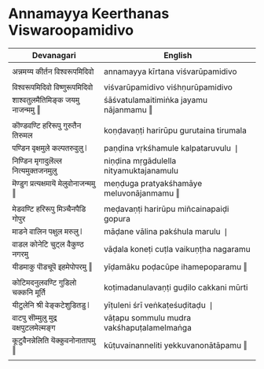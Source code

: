 # Annamayya Keerthanas Viswaroopamidivo

| Devanagari | English |
| ------ | ------ |
|  |  |
| अन्नमय्य कीर्तन विश्वरूपमिदिवो   | annamayya kīrtana viśvarūpamidivo   |
|  |  |
| विश्वरूपमिदिवो विष्णुरूपमिदिवो   | viśvarūpamidivo viśhṇurūpamidivo   |
| शाश्वतुलमैतिमिङ्क जयमु नाजन्ममु ‖   | śāśvatulamaitimiṅka jayamu nājanmamu ‖   |
|  |  |
| कॊण्डवण्टि हरिरूपु गुरुतैन तिरुमल   | koṇḍavaṇṭi harirūpu gurutaina tirumala   |
| पण्डिन वृक्षमुले कल्पतरुवुलु ❘   | paṇḍina vṛkśhamule kalpataruvulu ❘   |
| निण्डिन मृगादुलॆल्ल नित्यमुक्तजनमुलु   | niṇḍina mṛgādulella nityamuktajanamulu   |
| मॆण्डुग प्रत्यक्षमायॆ मेलुवोनाजन्ममु ‖   | meṇḍuga pratyakśhamāye meluvonājanmamu ‖   |
|  |  |
| मेडवण्टि हरिरूपु मिञ्चैनपैडि गोपुर   | meḍavaṇṭi harirūpu miñcainapaiḍi gopura   |
| माडने वालिन पक्षुल मरुलु ❘   | māḍane vālina pakśhula marulu ❘   |
| वाडल कोनेटि चुट्ल वैकुण्ठ नगरमु   | vāḍala koneṭi cuṭla vaikuṇṭha nagaramu   |
| यीडमाकु पॊडचूपॆ इहमेपोपरमु ‖   | yīḍamāku poḍacūpe ihamepoparamu ‖   |
|  |  |
| कोटिमदनुलवण्टि गुडिलो चक्कनि मूर्ति   | koṭimadanulavaṇṭi guḍilo cakkani mūrti   |
| यीटुलेनि श्री वेङ्कटेशुडितडु ❘   | yīṭuleni śrī veṅkaṭeśuḍitaḍu ❘   |
| वाटपु सॊम्मुलु मुद्र वक्षपुटलमेल्मङ्ग   | vāṭapu sommulu mudra vakśhapuṭalamelmaṅga   |
| कूटुवैनन्नेलिति यॆक्कुवनोनातापमु ‖   | kūṭuvainanneliti yekkuvanonātāpamu ‖   |
|  |  |
